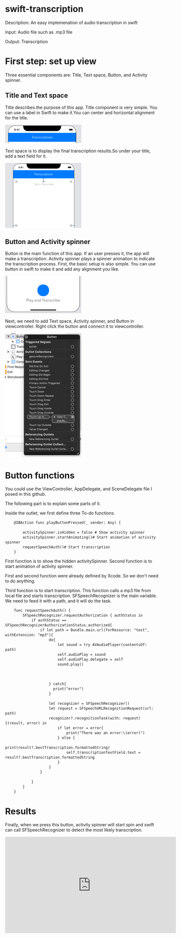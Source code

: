 # swift-transcription
Description: An easy implemenation of audio transcription in swift

Input: Audio file such as .mp3 file

Output: Transcription

# First step: set up view
Three essential components are: Title, Text space, Button, and Activity spinner. 

## Title and Text space
Title describes the purpose of this app. Title component is very simple. You can use a label in Swift to make it.You can center and horizontal alignment for the title.

<img src="https://raw.githubusercontent.com/boyangzhang1993/swift-transcription/master/ScreenShotTitle.png" width="250">

Text space is to display the final transcription results.So under your title, add a text field for it. 

<img src="https://raw.githubusercontent.com/boyangzhang1993/swift-transcription/master/Screen%20Shot%202020-08-02%20at%2012.05.04%20PM.png" width="250">

##

## Button and Activity spinner
Button is the main function of this app. If an user presses it, the app will make a transcription. 
Activity spinner plays a spinner animation to indicate the transcription process. 
First, the basic setup is also simple. You can use button in swift to make it and add any alignment you like.

<img src="https://raw.githubusercontent.com/boyangzhang1993/swift-transcription/master/ScreenShotButton.png" width="250">

Next, we need to add Text space, Activity spinner, and Button in viewcontroller. 
Right click the button and connect it to viewcontroller. 

<img src="https://raw.githubusercontent.com/boyangzhang1993/swift-transcription/master/Screen%20Shot%202020-08-02%20at%2011.57.48%20AM.png" width="250">

# Button functions
You could use the ViewController, AppDelegate, and SceneDelegate file I posed in this github. 

The following part is to explain some parts of it. 

Inside the outlet, we first define three To-do functions. 
```
    @IBAction func playButtonPressed(_ sender: Any) {
        
        activitySpinner.isHidden = false # Show activity spinner
        activitySpinner.startAnimating()# Start animation of activity spinner
        requestSpeechAuth()# Start transcription
    }
```
First function is to show the hidden activitySpinner.
Second function is to start animation of activity spinner.

First and second function were already defined by Xcode. So we don't need to do anything. 

Third function is to start transcription. This function calls a mp3 file from local file and starts transcription. 
SFSpeechRecognizer is the main variable. We need to feed it with a path, and it will do the task. 

```
    func requestSpeechAuth() {
        SFSpeechRecognizer.requestAuthorization { authStatus in
            if authStatus == SFSpeechRecognizerAuthorizationStatus.authorized{
                if let path = Bundle.main.url(forResource: "test", withExtension: "mp3"){
                    do{
                        let sound = try AVAudioPlayer(contentsOf: path)
                        self.audioPlay = sound
                        self.audioPlay.delegate = self
                        sound.play()
                        
                        
                        
                    } catch{
                      print("error")
                    }
                    
                    let recognizer = SFSpeechRecognizer()
                    let request = SFSpeechURLRecognitionRequest(url: path)
                    recognizer?.recognitionTask(with: request){(result, error) in
                        if let error = error{
                            print("There was an error:\(error)")
                        } else {
                            print(result?.bestTranscription.formattedString)
                            self.transcriptionTextField.text = result?.bestTranscription.formattedString
                        }
                    }
                }
                
            }
        }
    }
```

# Results 
Finally, when we press this button, activity spinner will start spin and swift can call SFSpeechRecognizer to detect the most likely transcription.

<iframe width="560" height="315" src="https://www.youtube.com/embed/BCdhAXtZOlE" frameborder="0" allow="accelerometer; autoplay; encrypted-media; gyroscope; picture-in-picture" allowfullscreen></iframe>
